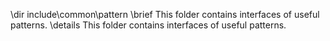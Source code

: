 \dir include\common\pattern
\brief This folder contains interfaces of useful patterns.
\details This folder contains interfaces of useful patterns.